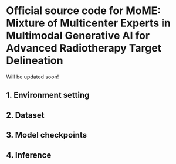 # Official source code for MoME: Mixture of Multicenter Experts in Multimodal Generative AI for Advanced Radiotherapy Target Delineation
Will be updated soon!

## 1. Environment setting

## 2. Dataset

## 3. Model checkpoints

## 4. Inference
